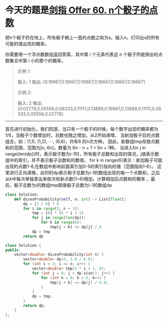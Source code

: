 # 今天的题是[剑指 Offer 60. n个骰子的点数](https://leetcode-cn.com/problems/nge-tou-zi-de-dian-shu-lcof/)

把n个骰子扔在地上，所有骰子朝上一面的点数之和为s。输入n，打印出s的所有可能的值出现的概率。

你需要用一个浮点数数组返回答案，其中第 i 个元素代表这 n 个骰子所能掷出的点数集合中第 i 小的那个的概率。

> 示例 1:
>
> 输入: 1
> 输出: [0.16667,0.16667,0.16667,0.16667,0.16667,0.16667]

> 示例 2:
>
> 输入: 2
> 输出: [0.02778,0.05556,0.08333,0.11111,0.13889,0.16667,0.13889,0.11111,0.08333,0.05556,0.02778]

---

首先进行初始化，我们知道，当只有一个骰子的时候，每个数字出现的概率都为1/6，当骰子个数增加时，总数也随之增加，从2开始递增。
当新加骰子后的点数组合，如：(1,1), (1,2), ⋯, (6,6)，共有6 的n次方种。
因此，新数组tmp存放点数和的范围，范围为[n, 6n]，数量为 6n - n + 1 = 5n + 1种。
当进入for j in range(len(dp))时，表示骰子数为i-1时，所有骰子总数和出现的情况，j值表示数组中的索引，并不表示骰子总数和的数值，
for k in range(6)表示：新加骰子可能出现的点数1-6,在数组中影响前面索引加0-5的索引指向的值（范围指向1-6）。
这里进行正向递推，此时的dp表示骰子总数为i-1的数组出现的每一个点数和，之后从k中每次单独拿出来依次和新点数(1~6)相加，计算相加后点数和的概率 ，最后，骰子总数为i的数组tmp赋值骰子总数为i-1的数组dp

```python
class Solution:
    def dicesProbability(self, n: int) -> List[float]:
        dp = [1 / 6] * 6
        for i in range(2, n + 1):
            tmp = [0] * (5 * i + 1)
            for j in range(len(dp)):
                for k in range(6):
                    tmp[j + k] += dp[j] / 6
            dp = tmp
        return dp
```

```cpp
class Solution {
public:
    vector<double> dicesProbability(int n) {
        vector<double> dp(6, 1.0 / 6.0);
        for (int i = 2; i <= n; i++) {
            vector<double> tmp(5 * i + 1, 0);
            for (int j = 0; j < dp.size(); j++) {
                for (int k = 0; k < 6; k++) {
                    tmp[j + k] += dp[j] / 6.0;
                }
            }
            dp = tmp;
        }
        return dp;
    }
};
```

